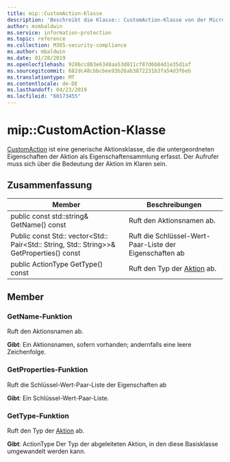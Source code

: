 ```yaml
---
title: mip::CustomAction-Klasse
description: 'Beschreibt die Klasse:: CustomAction-Klasse von der Microsoft Information Protection (MIP) SDK.'
author: msmbaldwin
ms.service: information-protection
ms.topic: reference
ms.collection: M365-security-compliance
ms.author: mbaldwin
ms.date: 01/28/2019
ms.openlocfilehash: 9286cc883e6348aa53d811cf87d6b84d1e35d1af
ms.sourcegitcommit: 682dc48cbbcbee93b26ab3872231b3fa54d3f6eb
ms.translationtype: MT
ms.contentlocale: de-DE
ms.lasthandoff: 04/23/2019
ms.locfileid: "60173455"
---
```

# <a name="class-mipcustomaction"></a>mip::CustomAction-Klasse 
[CustomAction](class_mip_customaction.md) ist eine generische Aktionsklasse, die die untergeordneten Eigenschaften der Aktion als Eigenschaftensammlung erfasst. Der Aufrufer muss sich über die Bedeutung der Aktion im Klaren sein.
  
## <a name="summary"></a>Zusammenfassung
 Member                        | Beschreibungen                                
--------------------------------|---------------------------------------------
public const std::string& GetName() const  |  Ruft den Aktionsnamen ab.
Public const Std:: vector\<Std:: Pair\<Std:: String, Std:: String\>\>& GetProperties() const  |  Ruft die Schlüssel-Wert-Paar-Liste der Eigenschaften ab
public ActionType GetType() const  |  Ruft den Typ der [Aktion](class_mip_action.md) ab.

## <a name="members"></a>Member
  
### <a name="getname-function"></a>GetName-Funktion
Ruft den Aktionsnamen ab.

  
**Gibt**: Ein Aktionsnamen, sofern vorhanden; andernfalls eine leere Zeichenfolge.
  
### <a name="getproperties-function"></a>GetProperties-Funktion
Ruft die Schlüssel-Wert-Paar-Liste der Eigenschaften ab

  
**Gibt**: Ein Schlüssel-Wert-Paar-Liste.

### <a name="gettype-function"></a>GetType-Funktion
Ruft den Typ der [Aktion](class_mip_action.md) ab.

  
**Gibt**: ActionType Der Typ der abgeleiteten Aktion, in den diese Basisklasse umgewandelt werden kann.